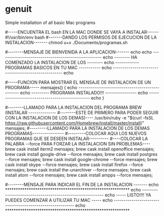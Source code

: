 # genuit
Simple installation of all basic Mac programs

#-----ENCUENTRA EL bash EN LA MAC DONDE SE VAYA A INSTALAR------
#!/usr/bin/env bash
#-------DANDO LOS PERMISOS DE EJECUCION DE LA INSTALACION-------
chmod u+x ./Documents/programas.sh

#--------MENSAJE DE BIENVENIDA A LA APLICACION-------
echo
echo ----------------------------------------------------
echo -------- HA COMENZADO LA INSTALACION DE LOS --------
echo ------------ PROGRAMAS BASICOS EN TU MAC -----------
echo ----------------------------------------------------
echo

#-----FUNCION PARA MOSTRAR EL MENSAJE DE INSTALACION DE UN PROGRAMA-----
mensajes()
{
    echo ------------------------------------------------
    echo --------- PROGRAMA INSTALADO!!! ----------------
    echo ------------------------------------------------
    echo
}

#--------LLAMADO PARA LA INSTALACION DEL PROGRAMA BREW (INSTALAR --------------
#--------ESTE DE PRIMERO PARA PODER SEGUIR CON LA INSTALACION DE LOS DEMAS)----
/usr/bin/ruby -e "$(curl -fsSL https://raw.githubusercontent.com/Homebrew/install/master/install)"
mensajes;
#---------LLAMADO PARA LA INSTALACION DE LOS DEMAS PROGRAMAS----------------
#---------COLOCAR AQUI LOS NUEVOS PROGRAMAS QUE SE DESEEN INSTALAR----------
#----COLOCAR LA PALABRA --force PARA FORZAR LA INSTALACION SIN PROBLEMAS----
brew cask install iterm2
  mensajes;
brew cask install openoffice
  mensajes;
brew cask install google-drive --force
  mensajes;
brew cask install postgres --force
  mensajes;
brew cask install google-chrome --force
  mensajes;
brew cask install skype --force
  mensajes;
brew cask install firefox --force
  mensajes;
brew cask install the-unarchiver --force
  mensajes;
brew cask install atom --force
  mensajes;
brew cask install ampps --force
  mensajes;

#--------MENSAJE PARA INDICAR EL FIN DE LA INSTALACION -------
echo **********************************************************
echo ----------------------------------------------------------
echo ----- LISTO!!!! YA PUEDES COMENZAR A UTILIZAR TU MAC -----
echo ----------------------------------------------------------
echo **********************************************************

